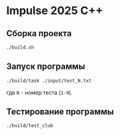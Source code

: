 # Impulse 2025 C++

## Сборка проекта

```bash
./build.sh
```

## Запуск программы
```bash
./build/task ./input/test_N.txt
```
где ```N``` - номер теста (```1-9```).

## Тестирование программы
```bash
./build/test_club
```
